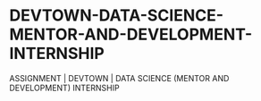# DEVTOWN-DATA-SCIENCE-MENTOR-AND-DEVELOPMENT-INTERNSHIP
ASSIGNMENT | DEVTOWN | DATA SCIENCE (MENTOR AND DEVELOPMENT) INTERNSHIP
